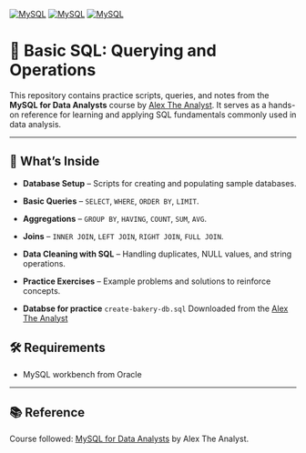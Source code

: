 [![MySQL](https://img.shields.io/badge/MySQL-SQL%20Scripts-4479A1?logo=mysql&logoColor=white)](https://github.com/yourname/yourrepo/tree/main/sql)
[![MySQL](https://img.shields.io/badge/MySQL-Queries%20%26%20Indexes-005C84?logo=mysql&logoColor=white)](https://github.com/yourname/yourrepo/tree/main/sql/queries)
[![MySQL](https://img.shields.io/badge/MySQL-Datasets%20%7C%20ETL-4479A1?logo=mysql&logoColor=white)](https://github.com/yourname/yourrepo/tree/main/sql)

# 📘 Basic SQL: Querying and Operations

This repository contains practice scripts, queries, and notes from the **MySQL for Data Analysts** course by [Alex The Analyst](https://www.analystbuilder.com/). It serves as a hands-on reference for learning and applying SQL fundamentals commonly used in data analysis.

---

## 🚀 What’s Inside

* **Database Setup** – Scripts for creating and populating sample databases.
* **Basic Queries** – `SELECT`, `WHERE`, `ORDER BY`, `LIMIT`. 
* **Aggregations** – `GROUP BY`, `HAVING`, `COUNT`, `SUM`, `AVG`.
* **Joins** – `INNER JOIN`, `LEFT JOIN`, `RIGHT JOIN`, `FULL JOIN`.
* **Data Cleaning with SQL** – Handling duplicates, NULL values, and string operations.
* **Practice Exercises** – Example problems and solutions to reinforce concepts.

* **Databse for practice** `create-bakery-db.sql` 
Downloaded from the [Alex The Analyst](https://www.analystbuilder.com/)

## 🛠️ Requirements

* MySQL workbench from Oracle

---

## 📚 Reference

Course followed: [MySQL for Data Analysts](https://www.analystbuilder.com/) by Alex The Analyst.
